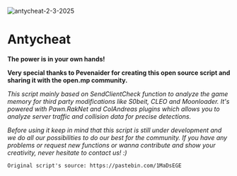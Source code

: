 ![antycheat-2-3-2025](https://github.com/user-attachments/assets/dbb0e936-bb37-4d4a-929f-728ef477e6ec)

# Antycheat
**The power is in your own hands!**

**Very special thanks to Pevenaider for creating this open source script and sharing it with the open.mp community.**

*This script mainly based on SendClientCheck function to analyze the game memory for third party modifications like S0beit, CLEO and Moonloader. It's powered with Pawn.RakNet and ColAndreas plugins which allows you to analyze server traffic and collision data for precise detections.*

*Before using it keep in mind that this script is still under development and we do all our possibilities to do our best for the community. If you have any problems or request new functions or wanna contribute and show your creativity, never hesitate to contact us! :)*

`Original script's source: https://pastebin.com/1MaDsEGE`
